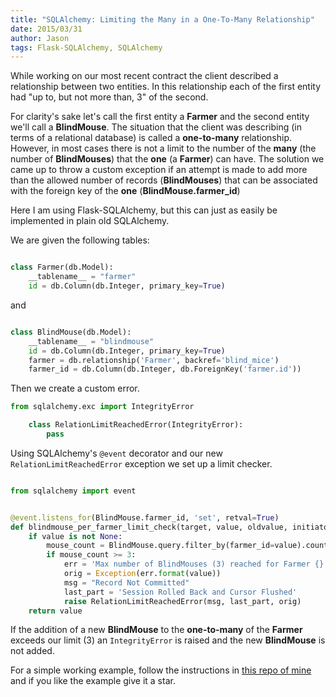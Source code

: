 ```yaml
---
title: "SQLAlchemy: Limiting the Many in a One-To-Many Relationship"
date: 2015/03/31
author: Jason
tags: Flask-SQLAlchemy, SQLAlchemy
---
```



While working on our most recent contract the client described a relationship between two entities. In this relationship each of the first entity had "up to, but not more than, 3" of the second.

For clarity's sake let's call the first entity a **Farmer** and the second entity we'll call a **BlindMouse**. The situation that the client was describing (in terms of a relational database) is called a **one-to-many** relationship. However, in most cases there is not a limit to the number of the **many** (the number of **BlindMouses**) that the **one** (a **Farmer**) can have. The solution we came up to throw a custom exception if an attempt is made to add more than the allowed number of records (**BlindMouses**) that can be associated with the foreign key of the **one** (**BlindMouse.farmer_id**)

Here I am using Flask-SQLAlchemy, but this can just as easily be implemented in plain old SQLAlchemy.

We are given the following tables:

```python

class Farmer(db.Model):
    __tablename__ = "farmer"
    id = db.Column(db.Integer, primary_key=True)

```

and

```python

class BlindMouse(db.Model):
    __tablename__ = "blindmouse"
    id = db.Column(db.Integer, primary_key=True)
    farmer = db.relationship('Farmer', backref='blind_mice')
    farmer_id = db.Column(db.Integer, db.ForeignKey('farmer.id'))

```

Then we create a custom error.

```python
from sqlalchemy.exc import IntegrityError

    class RelationLimitReachedError(IntegrityError):
        pass
```

Using SQLAlchemy's ```@event``` decorator and our new ```RelationLimitReachedError``` exception we set up a limit checker.

```python

from sqlalchemy import event


@event.listens_for(BlindMouse.farmer_id, 'set', retval=True)
def blindmouse_per_farmer_limit_check(target, value, oldvalue, initiator):
    if value is not None:
        mouse_count = BlindMouse.query.filter_by(farmer_id=value).count()
        if mouse_count >= 3:
            err = 'Max number of BlindMouses (3) reached for Farmer {}'
            orig = Exception(err.format(value))
            msg = "Record Not Committed"
            last_part = 'Session Rolled Back and Cursor Flushed'
            raise RelationLimitReachedError(msg, last_part, orig)
    return value

```

If the addition of a new **BlindMouse** to the **one-to-many** of the **Farmer** exceeds our limit (3) an ```IntegrityError``` is raised and the new **BlindMouse** is not added.

For a simple working example, follow the instructions in [this repo of mine](https://github.com/elbow-jason/three-blind-mice) and if you like the example give it a star.
